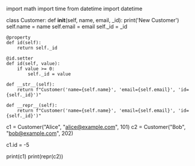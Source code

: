 import math
import time
from datetime import datetime


class Customer:
    def __init__(self, name, email, _id):
        print('New Customer')
        self.name = name
        self.email = email
        self._id = _id

    @property
    def id(self):
        return self._id

    @id.setter
    def id(self, value):
        if value >= 0:
            self._id = value

    def __str__(self):
        return f"Customer('name={self.name}', 'email={self.email}', 'id={self._id}')"

    def __repr__(self):
        return f"Customer('name={self.name}', 'email={self.email}', 'id={self._id}')"


c1 = Customer("Alice", "alice@example.com", 101)
c2 = Customer("Bob", "bob@example.com", 202)

c1.id = -5

print(c1)
print(repr(c2))
